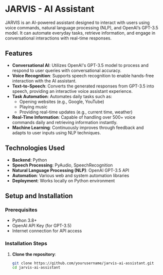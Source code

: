 # JARVIS - AI Assistant

JARVIS is an AI-powered assistant designed to interact with users using voice commands, natural language processing (NLP), and OpenAI’s GPT-3.5 model. It can automate everyday tasks, retrieve information, and engage in conversational interactions with real-time responses.

## Features

- **Conversational AI**: Utilizes OpenAI's GPT-3.5 model to process and respond to user queries with conversational accuracy.
- **Voice Recognition**: Supports speech recognition to enable hands-free interaction with the AI assistant.
- **Text-to-Speech**: Converts the generated responses from GPT-3.5 into speech, providing an interactive voice assistant experience.
- **Task Automation**: Automates daily tasks such as:
  - Opening websites (e.g., Google, YouTube)
  - Playing music
  - Providing real-time updates (e.g., current time, weather)
- **Real-Time Information**: Capable of handling over 500+ voice commands daily and retrieving information instantly.
- **Machine Learning**: Continuously improves through feedback and adapts to user inputs using NLP techniques.

## Technologies Used

- **Backend**: Python
- **Speech Processing**: PyAudio, SpeechRecognition
- **Natural Language Processing (NLP)**: OpenAI GPT-3.5 API
- **Automation**: Various web and system automation libraries
- **Deployment**: Works locally on Python environment

## Setup and Installation

### Prerequisites

- Python 3.8+
- OpenAI API Key (for GPT-3.5)
- Internet connection for API access

### Installation Steps

1. **Clone the repository**:
   ```bash
   git clone https://github.com/yourusername/jarvis-ai-assistant.git
   cd jarvis-ai-assistant
